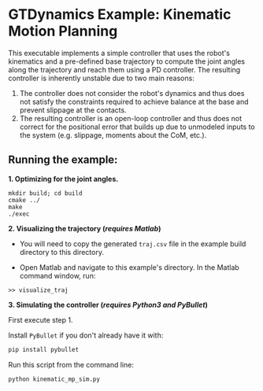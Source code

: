 # GTDynamics Example: Kinematic Motion Planning

This executable implements a simple controller that uses the robot's kinematics and a pre-defined base trajectory to compute the joint angles along the trajectory and reach them using a PD controller. The resulting controller is inherently unstable due to two main reasons:

1. The controller does not consider the robot's dynamics and thus does not satisfy the constraints required to achieve balance at the base and prevent slippage at the contacts.
2. The resulting controller is an open-loop controller and thus does not correct for the positional error that builds up due to unmodeled inputs to the system (e.g. slippage, moments about the CoM, etc.).

## Running the example:

**1. Optimizing for the joint angles.**

```
mkdir build; cd build
cmake ../
make
./exec
```

**2. Visualizing the trajectory (_requires Matlab_)**

- You will need to copy the generated `traj.csv` file in the example build directory to this directory.

- Open Matlab and navigate to this example's directory. In the Matlab command window, run:

`>> visualize_traj`

**3. Simulating the controller (_requires Python3 and PyBullet_)**

First execute step 1.

Install `PyBullet` if you don't already have it with:

```bash
pip install pybullet
```

Run this script from the command line:

```bash
python kinematic_mp_sim.py
```
